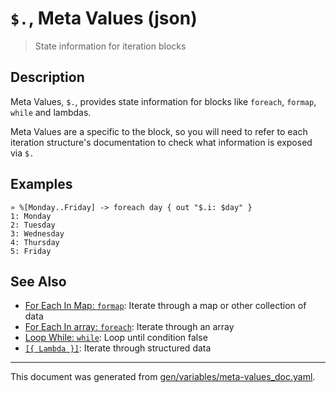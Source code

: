 # `$.`, Meta Values (json)

> State information for iteration blocks

## Description

Meta Values, `$.`, provides state information for blocks like `foreach`,
`formap`, `while` and lambdas.

Meta Values are a specific to the block, so you will need to refer to each
iteration structure's documentation to check what information is exposed via
`$.`

## Examples

```
» %[Monday..Friday] -> foreach day { out "$.i: $day" }
1: Monday
2: Tuesday
3: Wednesday
4: Thursday
5: Friday
```

## See Also

* [For Each In Map: `formap`](../commands/formap.md):
  Iterate through a map or other collection of data
* [For Each In array: `foreach`](../commands/foreach.md):
  Iterate through an array
* [Loop While: `while`](../commands/while.md):
  Loop until condition false
* [`[{ Lambda }]`](../parser/lambda.md):
  Iterate through structured data

<hr/>

This document was generated from [gen/variables/meta-values_doc.yaml](https://github.com/lmorg/murex/blob/master/gen/variables/meta-values_doc.yaml).